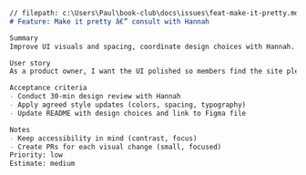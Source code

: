 ﻿```markdown
// filepath: c:\Users\Paul\book-club\docs\issues\feat-make-it-pretty.md
# Feature: Make it pretty â€” consult with Hannah

Summary
Improve UI visuals and spacing, coordinate design choices with Hannah.

User story
As a product owner, I want the UI polished so members find the site pleasant and usable.

Acceptance criteria
- Conduct 30-min design review with Hannah
- Apply agreed style updates (colors, spacing, typography)
- Update README with design choices and link to Figma file

Notes
- Keep accessibility in mind (contrast, focus)
- Create PRs for each visual change (small, focused)
Priority: low
Estimate: medium
```
